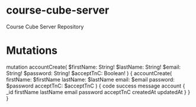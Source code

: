 # course-cube-server
Course Cube Server Repository

# Mutations

mutation accountCreate(
  $firstName: String!
  $lastName: String!
  $email: String!
  $password: String!
  $acceptTnC: Boolean!
) {
  accountCreate(
    firstName: $firstName
    lastName: $lastName
    email: $email
    password: $password
    acceptTnC: $acceptTnC
  ) {
    code
    success
    message
    account {
      _id
      firstName
      lastName
      email
      password
      acceptTnC
      createdAt
      updatedAt
    }
  }
}
